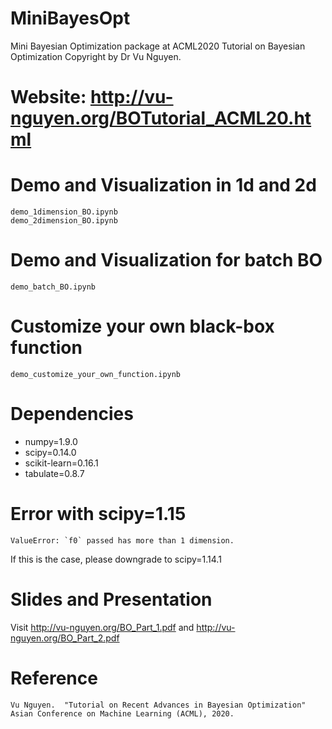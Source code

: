 # MiniBayesOpt
Mini Bayesian Optimization package at ACML2020 Tutorial on Bayesian Optimization
Copyright by Dr Vu Nguyen.

# Website: http://vu-nguyen.org/BOTutorial_ACML20.html

# Demo and Visualization in 1d and 2d
```
demo_1dimension_BO.ipynb
demo_2dimension_BO.ipynb
```

# Demo and Visualization for batch BO
```
demo_batch_BO.ipynb
```

# Customize your own black-box function
```
demo_customize_your_own_function.ipynb
```

# Dependencies
* numpy=1.9.0
* scipy=0.14.0
* scikit-learn=0.16.1
* tabulate=0.8.7

# Error with scipy=1.15
```
ValueError: `f0` passed has more than 1 dimension.
```
If this is the case, please downgrade to scipy=1.14.1

# Slides and Presentation
Visit http://vu-nguyen.org/BO_Part_1.pdf and http://vu-nguyen.org/BO_Part_2.pdf


# Reference
```
Vu Nguyen.  "Tutorial on Recent Advances in Bayesian Optimization" Asian Conference on Machine Learning (ACML), 2020.
```
